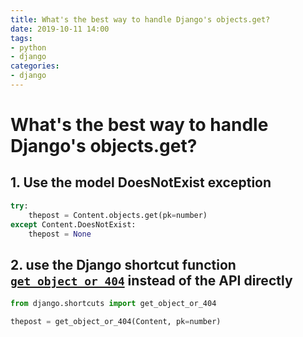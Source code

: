 ```yaml
---
title: What's the best way to handle Django's objects.get?
date: 2019-10-11 14:00
tags:
- python
- django
categories:
- django
---
```



# What's the best way to handle Django's objects.get?

## 1. Use the model DoesNotExist exception

```python
try:
    thepost = Content.objects.get(pk=number)
except Content.DoesNotExist:
    thepost = None
```



##  2. use the Django shortcut function [`get_object_or_404`](https://docs.djangoproject.com/en/stable/topics/http/shortcuts/#get-object-or-404) instead of the API directly

```python
from django.shortcuts import get_object_or_404

thepost = get_object_or_404(Content, pk=number)
```